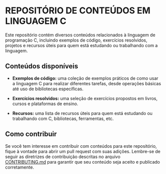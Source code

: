 # REPOSITÓRIO DE CONTEÚDOS EM LINGUAGEM C
  
Este repositório contém diversos conteúdos relacionados à linguagem de programação C, 
incluindo exemplos de código, exercícios resolvidos, projetos e recursos úteis 
para quem está estudando ou trabalhando com a linguagem.

## Conteúdos disponíveis

- **Exemplos de código:** uma coleção de exemplos práticos de como usar a linguagem C para realizar diferentes tarefas, desde operações básicas até uso de bibliotecas específicas.

- **Exercícios resolvidos:** uma seleção de exercícios propostos em livros, cursos e plataformas de ensino.

- **Recursos:** uma lista de recursos úteis para quem está estudando ou trabalhando com C, bibliotecas, ferramentas, etc.

## Como contribuir

Se você tem interesse em contribuir com conteúdos para este repositório, fique à vontade para abrir um pull request com suas adições. Lembre-se de seguir as diretrizes de contribuição descritas no arquivo [CONTRIBUTING.md](https://github.com/RICKBISPO/.C/blob/main/CONTRIBUTING.md) para garantir que seu conteúdo seja aceito e publicado corretamente.

